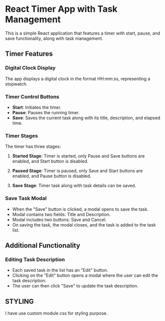 # React Timer App with Task Management

This is a simple React application that features a timer with start, pause, and save functionality, along with task management.

## Timer Features

### Digital Clock Display

The app displays a digital clock in the format HH:mm:ss, representing a stopwatch.

### Timer Control Buttons

- **Start**: Initiates the timer.
- **Pause**: Pauses the running timer.
- **Save**: Saves the current task along with its title, description, and elapsed time.

### Timer Stages

The timer has three stages:

1. **Started Stage**: Timer is started, only Pause and Save buttons are enabled, and Start button is disabled.

2. **Paused Stage**: Timer is paused, only Save and Start buttons are enabled, and Pause button is disabled.

3. **Save Stage**: Timer task along with task details can be saved.

### Save Task Modal

- When the "Save" button is clicked, a modal opens to save the task.
- Modal contains two fields: Title and Description.
- Modal includes two buttons: Save and Cancel.
- On saving the task, the modal closes, and the task is added to the task list.

## Additional Functionality

### Editing Task Description

- Each saved task in the list has an "Edit" button.
- Clicking on the "Edit" button opens a modal where the user can edit the task description.
- The user can then click "Save" to update the task description.

## STYLING

I have use custom module css for styling purpose.
